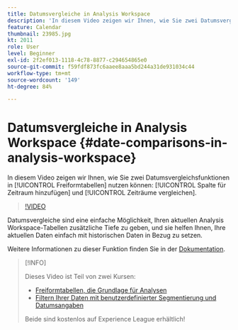 ```yaml
---
title: Datumsvergleiche in Analysis Workspace
description: 'In diesem Video zeigen wir Ihnen, wie Sie zwei Datumsvergleichsfunktionen in Freiformtabellen nutzen können: „Spalte für Zeitraum hinzufügen“ und „Zeiträume vergleichen“.'
feature: Calendar
thumbnail: 23985.jpg
kt: 2011
role: User
level: Beginner
exl-id: 2f2ef013-1118-4c78-8877-c294654865e0
source-git-commit: f59fdf873fc6aaee8aaa5bd244a31de931034c44
workflow-type: tm+mt
source-wordcount: '149'
ht-degree: 84%

---
```


# Datumsvergleiche in Analysis Workspace {#date-comparisons-in-analysis-workspace}

In diesem Video zeigen wir Ihnen, wie Sie zwei Datumsvergleichsfunktionen in [!UICONTROL Freiformtabellen] nutzen können: [!UICONTROL Spalte für Zeitraum hinzufügen] und [!UICONTROL Zeiträume vergleichen].

>[!VIDEO](https://video.tv.adobe.com/v/23985/?quality=12)

Datumsvergleiche sind eine einfache Möglichkeit, Ihren aktuellen Analysis Workspace-Tabellen zusätzliche Tiefe zu geben, und sie helfen Ihnen, Ihre aktuellen Daten einfach mit historischen Daten in Bezug zu setzen.

Weitere Informationen zu dieser Funktion finden Sie in der [Dokumentation](https://experienceleague.adobe.com/docs/analytics/analyze/analysis-workspace/components/calendar-date-ranges/time-comparison.html?lang=de).

>[!INFO]
>
> Dieses Video ist Teil von zwei Kursen:
>
> * [Freiformtabellen, die Grundlage für Analysen](https://experienceleague.adobe.com/?recommended=Analytics-U-1-2020.3)
> * [Filtern Ihrer Daten mit benutzerdefinierter Segmentierung und Datumsangaben](https://experienceleague.adobe.com/?recommended=Analytics-U-1-2021.1.filterdata&amp;lang=de)
>
> Beide sind kostenlos auf Experience League erhältlich!
